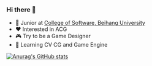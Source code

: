 ### Hi there 👋

- 💼 Junior at [College of Software, Beihang University](https://soft.buaa.edu.cn/)
- ❤️ Interested in ACG
- 🎮 Try to be a Game Designer
- 🔭 Learning CV CG and Game Engine

<!--
**nohes1tate/nohes1tate** is a ✨ _special_ ✨ repository because its `README.md` (this file) appears on your GitHub profile.

Here are some ideas to get you started:

- 🔭 I’m currently working on ...
- 🌱 I’m currently learning ...
- 👯 I’m looking to collaborate on ...
- 🤔 I’m looking for help with ...
- 💬 Ask me about ...
- 📫 How to reach me: ...
- 😄 Pronouns: ...
- ⚡ Fun fact: ...
-->
[![Anurag's GitHub stats](https://github-readme-stats.vercel.app/api?username=nohes1tate)](https://github.com/anuraghazra/github-readme-stats)
